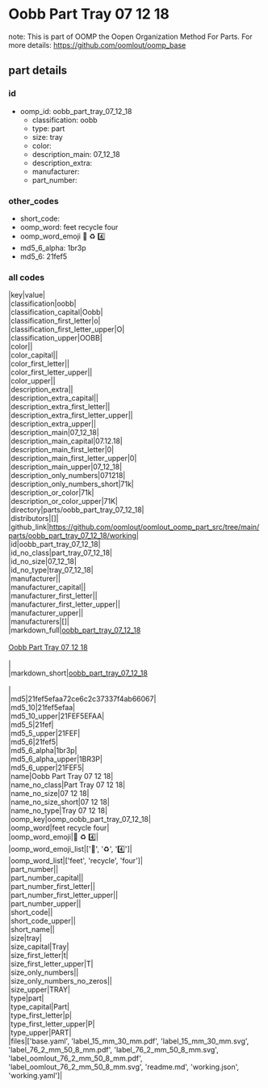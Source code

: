 # Oobb Part Tray 07 12 18  

note: This is part of OOMP the Oopen Organization Method For Parts. For more details: https://github.com/oomlout/oomp_base

##  part details





### id
* oomp_id: oobb_part_tray_07_12_18
  * classification: oobb
  * type: part
  * size: tray
  * color: 
  * description_main: 07_12_18
  * description_extra: 
  * manufacturer: 
  * part_number: 

### other_codes
* short_code: 
* oomp_word: feet recycle four
* oomp_word_emoji :feet: :recycle: :four:
* md5_6_alpha: 1br3p
* md5_6: 21fef5

### all codes 
|key|value|  
|classification|oobb|  
|classification_capital|Oobb|  
|classification_first_letter|o|  
|classification_first_letter_upper|O|  
|classification_upper|OOBB|  
|color||  
|color_capital||  
|color_first_letter||  
|color_first_letter_upper||  
|color_upper||  
|description_extra||  
|description_extra_capital||  
|description_extra_first_letter||  
|description_extra_first_letter_upper||  
|description_extra_upper||  
|description_main|07_12_18|  
|description_main_capital|07.12.18|  
|description_main_first_letter|0|  
|description_main_first_letter_upper|0|  
|description_main_upper|07_12_18|  
|description_only_numbers|071218|  
|description_only_numbers_short|71k|  
|description_or_color|71k|  
|description_or_color_upper|71K|  
|directory|parts/oobb_part_tray_07_12_18|  
|distributors|[]|  
|github_link|https://github.com/oomlout/oomlout_oomp_part_src/tree/main/parts/oobb_part_tray_07_12_18/working|  
|id|oobb_part_tray_07_12_18|  
|id_no_class|part_tray_07_12_18|  
|id_no_size|07_12_18|  
|id_no_type|tray_07_12_18|  
|manufacturer||  
|manufacturer_capital||  
|manufacturer_first_letter||  
|manufacturer_first_letter_upper||  
|manufacturer_upper||  
|manufacturers|[]|  
|markdown_full|[oobb_part_tray_07_12_18](https://github.com/oomlout/oomlout_oomp_part_src/tree/main/parts/oobb_part_tray_07_12_18/working)<br>[](https://github.com/oomlout/oomlout_oomp_part_src/tree/main/parts/oobb_part_tray_07_12_18/working)<br>[Oobb Part Tray 07 12 18](https://github.com/oomlout/oomlout_oomp_part_src/tree/main/parts/oobb_part_tray_07_12_18/working)<br><br>|  
|markdown_short|[oobb_part_tray_07_12_18](https://github.com/oomlout/oomlout_oomp_part_src/tree/main/parts/oobb_part_tray_07_12_18/working)<br><br>|  
|md5|21fef5efaa72ce6c2c37337f4ab66067|  
|md5_10|21fef5efaa|  
|md5_10_upper|21FEF5EFAA|  
|md5_5|21fef|  
|md5_5_upper|21FEF|  
|md5_6|21fef5|  
|md5_6_alpha|1br3p|  
|md5_6_alpha_upper|1BR3P|  
|md5_6_upper|21FEF5|  
|name|Oobb Part Tray 07 12 18|  
|name_no_class|Part Tray 07 12 18|  
|name_no_size|07 12 18|  
|name_no_size_short|07 12 18|  
|name_no_type|Tray 07 12 18|  
|oomp_key|oomp_oobb_part_tray_07_12_18|  
|oomp_word|feet recycle four|  
|oomp_word_emoji|:feet: :recycle: :four:|  
|oomp_word_emoji_list|[':feet:', ':recycle:', ':four:']|  
|oomp_word_list|['feet', 'recycle', 'four']|  
|part_number||  
|part_number_capital||  
|part_number_first_letter||  
|part_number_first_letter_upper||  
|part_number_upper||  
|short_code||  
|short_code_upper||  
|short_name||  
|size|tray|  
|size_capital|Tray|  
|size_first_letter|t|  
|size_first_letter_upper|T|  
|size_only_numbers||  
|size_only_numbers_no_zeros||  
|size_upper|TRAY|  
|type|part|  
|type_capital|Part|  
|type_first_letter|p|  
|type_first_letter_upper|P|  
|type_upper|PART|  
|files|['base.yaml', 'label_15_mm_30_mm.pdf', 'label_15_mm_30_mm.svg', 'label_76_2_mm_50_8_mm.pdf', 'label_76_2_mm_50_8_mm.svg', 'label_oomlout_76_2_mm_50_8_mm.pdf', 'label_oomlout_76_2_mm_50_8_mm.svg', 'readme.md', 'working.json', 'working.yaml']|  

